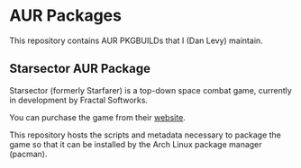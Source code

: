 # AUR Packages

This repository contains AUR PKGBUILDs that I (Dan Levy) maintain.

## Starsector AUR Package

Starsector (formerly Starfarer) is a top-down space combat game, currently in
development by Fractal Softworks.

You can purchase the game from their [website](http://fractalsoftworks.com).

This repository hosts the scripts and metadata necessary to package the game so
that it can be installed by the Arch Linux package manager (pacman).

